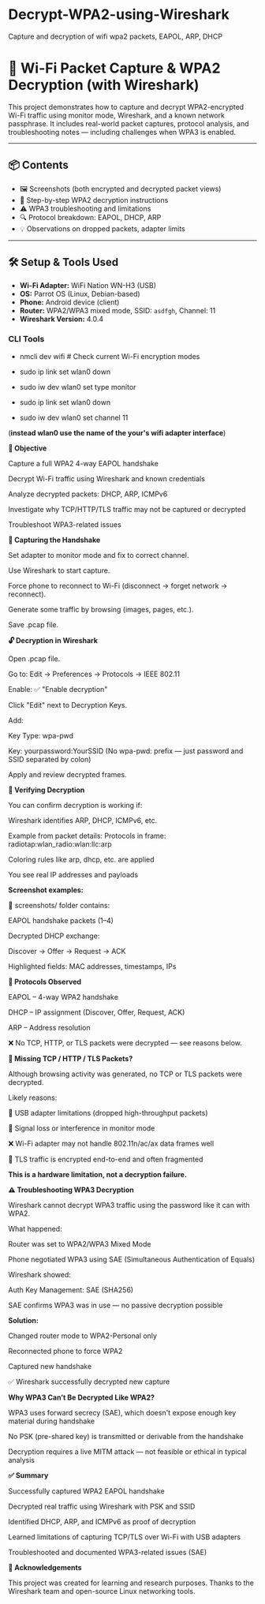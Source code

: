 # Decrypt-WPA2-using-Wireshark
Capture and decryption of wifi wpa2 packets, EAPOL, ARP, DHCP


# 🔐 Wi-Fi Packet Capture & WPA2 Decryption (with Wireshark)

This project demonstrates how to capture and decrypt WPA2-encrypted Wi-Fi traffic using monitor mode, Wireshark, and a known network passphrase. It includes real-world packet captures, protocol analysis, and troubleshooting notes — including challenges when WPA3 is enabled.

---

## 📦 Contents

- 🖼️ Screenshots (both encrypted and decrypted packet views)
- 📝 Step-by-step WPA2 decryption instructions
- ⚠️ WPA3 troubleshooting and limitations
- 🔍 Protocol breakdown: EAPOL, DHCP, ARP
- 💡 Observations on dropped packets, adapter limits

---

## 🛠️ Setup & Tools Used

- **Wi-Fi Adapter:** WiFi Nation WN-H3 (USB)
- **OS:** Parrot OS (Linux, Debian-based)
- **Phone:** Android device (client)
- **Router:** WPA2/WPA3 mixed mode, SSID: `asdfgh`, Channel: 11
- **Wireshark Version:** 4.0.4


### CLI Tools


- nmcli dev wifi         # Check current Wi-Fi encryption modes

- sudo ip link set wlan0 down

- sudo iw dev wlan0 set type monitor

- sudo ip link set wlan0 down

- sudo iw dev wlan0 set channel 11

(**instead wlan0 use the name of the your's wifi adapter interface**)



**🎯 Objective**

Capture a full WPA2 4-way EAPOL handshake

Decrypt Wi-Fi traffic using Wireshark and known credentials

Analyze decrypted packets: DHCP, ARP, ICMPv6

Investigate why TCP/HTTP/TLS traffic may not be captured or decrypted

Troubleshoot WPA3-related issues



**📸 Capturing the Handshake**

Set adapter to monitor mode and fix to correct channel.

Use Wireshark to start capture.

Force phone to reconnect to Wi-Fi (disconnect → forget network → reconnect).

Generate some traffic by browsing (images, pages, etc.).

Save .pcap file.



**🔓 Decryption in Wireshark**

Open .pcap file.

Go to:
Edit → Preferences → Protocols → IEEE 802.11

Enable: ✅ "Enable decryption"

Click "Edit" next to Decryption Keys.


Add:

Key Type: wpa-pwd

Key: yourpassword:YourSSID
(No wpa-pwd: prefix — just password and SSID separated by colon)

Apply and review decrypted frames.


**🧪 Verifying Decryption**

You can confirm decryption is working if:

Wireshark identifies ARP, DHCP, ICMPv6, etc.

Example from packet details:
Protocols in frame: radiotap:wlan_radio:wlan:llc:arp

Coloring rules like arp, dhcp, etc. are applied

You see real IP addresses and payloads


**Screenshot examples:**

📁 screenshots/ folder contains:

EAPOL handshake packets (1–4)

Decrypted DHCP exchange:

Discover → Offer → Request → ACK

Highlighted fields: MAC addresses, timestamps, IPs


**🧱 Protocols Observed**

EAPOL – 4-way WPA2 handshake

DHCP – IP assignment (Discover, Offer, Request, ACK)

ARP – Address resolution

❌ No TCP, HTTP, or TLS packets were decrypted — see reasons below.


**🚫 Missing TCP / HTTP / TLS Packets?**

Although browsing activity was generated, no TCP or TLS packets were decrypted. 

Likely reasons:

🧱 USB adapter limitations (dropped high-throughput packets)

📶 Signal loss or interference in monitor mode

❌ Wi-Fi adapter may not handle 802.11n/ac/ax data frames well

🧩 TLS traffic is encrypted end-to-end and often fragmented

**This is a hardware limitation, not a decryption failure.**


**⚠️ Troubleshooting WPA3 Decryption**

Wireshark cannot decrypt WPA3 traffic using the password like it can with WPA2.

What happened:

Router was set to WPA2/WPA3 Mixed Mode

Phone negotiated WPA3 using SAE (Simultaneous Authentication of Equals)

Wireshark showed:

Auth Key Management:
  SAE (SHA256)


SAE confirms WPA3 was in use — no passive decryption possible

**Solution:**

Changed router mode to WPA2-Personal only

Reconnected phone to force WPA2

Captured new handshake

✅ Wireshark successfully decrypted new capture



**Why WPA3 Can’t Be Decrypted Like WPA2?**

WPA3 uses forward secrecy (SAE), which doesn't expose enough key material during handshake

No PSK (pre-shared key) is transmitted or derivable from the handshake

Decryption requires a live MITM attack — not feasible or ethical in typical analysis


**✅ Summary**

Successfully captured WPA2 EAPOL handshake

Decrypted real traffic using Wireshark with PSK and SSID

Identified DHCP, ARP, and ICMPv6 as proof of decryption

Learned limitations of capturing TCP/TLS over Wi-Fi with USB adapters

Troubleshooted and documented WPA3-related issues (SAE)

**🙌 Acknowledgements**

This project was created for learning and research purposes.
Thanks to the Wireshark team and open-source Linux networking tools.
